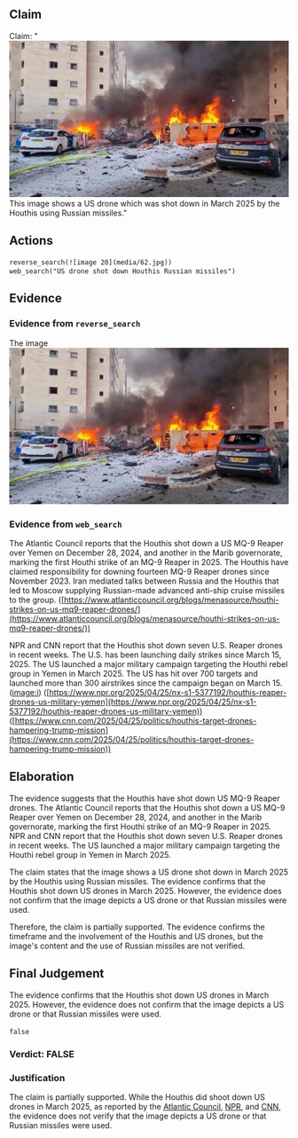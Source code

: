 ## Claim
Claim: "![image 20](media/62.jpg) This image shows a US drone which was shot down in March 2025 by the Houthis using Russian missiles."

## Actions
```
reverse_search(![image 20](media/62.jpg))
web_search("US drone shot down Houthis Russian missiles")
```

## Evidence
### Evidence from `reverse_search`
The image ![image 20](media/62.jpg)

### Evidence from `web_search`
The Atlantic Council reports that the Houthis shot down a US MQ-9 Reaper over Yemen on December 28, 2024, and another in the Marib governorate, marking the first Houthi strike of an MQ-9 Reaper in 2025. The Houthis have claimed responsibility for downing fourteen MQ-9 Reaper drones since November 2023. Iran mediated talks between Russia and the Houthis that led to Moscow supplying Russian-made advanced anti-ship cruise missiles to the group. ([https://www.atlanticcouncil.org/blogs/menasource/houthi-strikes-on-us-mq9-reaper-drones/](https://www.atlanticcouncil.org/blogs/menasource/houthi-strikes-on-us-mq9-reaper-drones/))

NPR and CNN report that the Houthis shot down seven U.S. Reaper drones in recent weeks. The U.S. has been launching daily strikes since March 15, 2025. The US launched a major military campaign targeting the Houthi rebel group in Yemen in March 2025. The US has hit over 700 targets and launched more than 300 airstrikes since the campaign began on March 15. (<image:i>) ([https://www.npr.org/2025/04/25/nx-s1-5377192/houthis-reaper-drones-us-military-yemen](https://www.npr.org/2025/04/25/nx-s1-5377192/houthis-reaper-drones-us-military-yemen)) ([https://www.cnn.com/2025/04/25/politics/houthis-target-drones-hampering-trump-mission](https://www.cnn.com/2025/04/25/politics/houthis-target-drones-hampering-trump-mission))


## Elaboration
The evidence suggests that the Houthis have shot down US MQ-9 Reaper drones. The Atlantic Council reports that the Houthis shot down a US MQ-9 Reaper over Yemen on December 28, 2024, and another in the Marib governorate, marking the first Houthi strike of an MQ-9 Reaper in 2025. NPR and CNN report that the Houthis shot down seven U.S. Reaper drones in recent weeks. The US launched a major military campaign targeting the Houthi rebel group in Yemen in March 2025.

The claim states that the image shows a US drone shot down in March 2025 by the Houthis using Russian missiles. The evidence confirms that the Houthis shot down US drones in March 2025. However, the evidence does not confirm that the image depicts a US drone or that Russian missiles were used.

Therefore, the claim is partially supported. The evidence confirms the timeframe and the involvement of the Houthis and US drones, but the image's content and the use of Russian missiles are not verified.


## Final Judgement
The evidence confirms that the Houthis shot down US drones in March 2025. However, the evidence does not confirm that the image depicts a US drone or that Russian missiles were used.

`false`

### Verdict: FALSE

### Justification
The claim is partially supported. While the Houthis did shoot down US drones in March 2025, as reported by the [Atlantic Council](https://www.atlanticcouncil.org/blogs/menasource/houthi-strikes-on-us-mq9-reaper-drones/), [NPR](https://www.npr.org/2025/04/25/nx-s1-5377192/houthis-reaper-drones-us-military-yemen), and [CNN](https://www.cnn.com/2025/04/25/politics/houthis-target-drones-hampering-trump-mission), the evidence does not verify that the image depicts a US drone or that Russian missiles were used.
